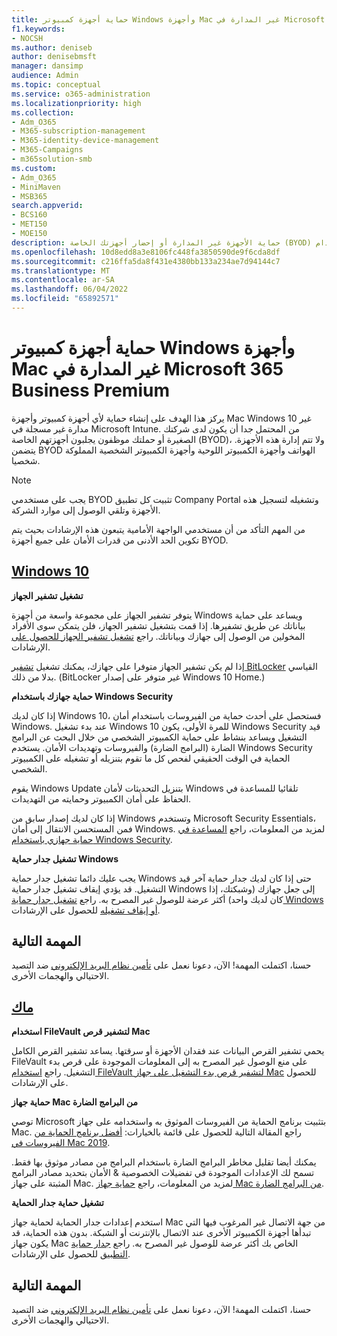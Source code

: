 ```yaml
---
title: حماية أجهزة كمبيوتر Windows وأجهزة Mac غير المدارة في Microsoft 365 Business Premium
f1.keywords:
- NOCSH
ms.author: deniseb
author: denisebmsft
manager: dansimp
audience: Admin
ms.topic: conceptual
ms.service: o365-administration
ms.localizationpriority: high
ms.collection:
- Adm_O365
- M365-subscription-management
- M365-identity-device-management
- M365-Campaigns
- m365solution-smb
ms.custom:
- Adm_O365
- MiniMaven
- MSB365
search.appverid:
- BCS160
- MET150
- MOE150
description: حماية الأجهزة غير المدارة أو إحضار أجهزتك الخاصة (BYOD) من الهجمات الإلكترونية باستخدام Microsoft 365 Business Premium. كيفية إعداد الأمان عبر الإنترنت لأجهزة الكمبيوتر الشخصية وأجهزة Mac التي تعمل بنظام التشغيل Windows.
ms.openlocfilehash: 10d8edd8a3e8106fc448fa3850590de9f6cda8df
ms.sourcegitcommit: c216ffa5da8f431e4380bb133a234ae7d94144c7
ms.translationtype: MT
ms.contentlocale: ar-SA
ms.lasthandoff: 06/04/2022
ms.locfileid: "65892571"
---
```

# <a name="protect-unmanaged-windows-pcs-and-macs-in-microsoft-365-business-premium"></a>حماية أجهزة كمبيوتر Windows وأجهزة Mac غير المدارة في Microsoft 365 Business Premium

يركز هذا الهدف على إنشاء حماية لأي أجهزة كمبيوتر وأجهزة Mac Windows 10 غير مدارة غير مسجلة في Microsoft Intune. من المحتمل جدا أن يكون لدى شركتك الصغيرة أو حملتك موظفون يجلبون أجهزتهم الخاصة (BYOD)، ولا تتم إدارة هذه الأجهزة. يتضمن BYOD الهواتف وأجهزة الكمبيوتر اللوحية وأجهزة الكمبيوتر الشخصية المملوكة شخصيا.

>[!NOTE]
>يجب على مستخدمي BYOD تثبيت كل تطبيق Company Portal وتشغيله لتسجيل هذه الأجهزة وتلقي الوصول إلى موارد الشركة.

من المهم التأكد من أن مستخدمي الواجهة الأمامية يتبعون هذه الإرشادات بحيث يتم تكوين الحد الأدنى من قدرات الأمان على جميع أجهزة BYOD.

## <a name="windows-10"></a>[Windows 10](#tab/Windows10)

**تشغيل تشفير الجهاز**<p>
يتوفر تشفير الجهاز على مجموعة واسعة من أجهزة Windows ويساعد على حماية بياناتك عن طريق تشفيرها. إذا قمت بتشغيل تشفير الجهاز، فلن يتمكن سوى الأفراد المخولين من الوصول إلى جهازك وبياناتك. راجع [تشغيل تشفير الجهاز للحصول على](https://support.microsoft.com/help/4028713/windows-10-turn-on-device-encryption) الإرشادات.

 إذا لم يكن تشفير الجهاز متوفرا على جهازك، يمكنك تشغيل [تشفير BitLocker](https://support.microsoft.com/help/4028713/windows-10-turn-on-device-encryption) القياسي بدلا من ذلك. (BitLocker غير متوفر على إصدار Windows 10 Home.) 

**حماية جهازك باستخدام Windows Security**<p>
إذا كان لديك Windows 10، فستحصل على أحدث حماية من الفيروسات باستخدام أمان Windows. عند بدء تشغيل Windows 10 للمرة الأولى، يكون Windows Security قيد التشغيل ويساعد بنشاط على حماية الكمبيوتر الشخصي من خلال البحث عن البرامج الضارة (البرامج الضارة) والفيروسات وتهديدات الأمان. يستخدم Windows Security الحماية في الوقت الحقيقي لفحص كل ما تقوم بتنزيله أو تشغيله على الكمبيوتر الشخصي.

يقوم Windows Update بتنزيل التحديثات لأمان Windows تلقائيا للمساعدة في الحفاظ على أمان الكمبيوتر وحمايته من التهديدات.

إذا كان لديك إصدار سابق من Windows وتستخدم Microsoft Security Essentials، فمن المستحسن الانتقال إلى أمان Windows. لمزيد من المعلومات، راجع [المساعدة في حماية جهازي باستخدام Windows Security](https://support.microsoft.com/help/17464/windows-10-help-protect-my-device-with-windows-security).

**تشغيل جدار حماية Windows**<p>
يجب عليك دائما تشغيل جدار حماية Windows حتى إذا كان لديك جدار حماية آخر قيد التشغيل. قد يؤدي إيقاف تشغيل جدار حماية Windows إلى جعل جهازك (وشبكتك، إذا كان لديك واحد) أكثر عرضة للوصول غير المصرح به. راجع [تشغيل جدار حماية Windows أو إيقاف تشغيله](https://support.microsoft.com/help/4028544/windows-10-turn-windows-defender-firewall-on-or-off) للحصول على الإرشادات.

## <a name="next-mission"></a>المهمة التالية

حسنا، اكتملت المهمة! الآن، دعونا نعمل على [تأمين نظام البريد الإلكتروني](m365bp-protect-email-overview.md) ضد التصيد الاحتيالي والهجمات الأخرى.

## <a name="mac"></a>[ماك](#tab/Mac)

**استخدام FileVault لتشفير قرص Mac**<p>
يحمي تشفير القرص البيانات عند فقدان الأجهزة أو سرقتها. يساعد تشفير القرص الكامل FileVault على منع الوصول غير المصرح به إلى المعلومات الموجودة على قرص بدء التشغيل. راجع [استخدام FileVault لتشفير قرص بدء التشغيل على جهاز Mac](https://support.apple.com/HT204837) للحصول على الإرشادات.

**حماية جهاز Mac من البرامج الضارة**<p>
توصي Microsoft بتثبيت برنامج الحماية من الفيروسات الموثوق به واستخدامه على جهاز Mac. راجع المقالة التالية للحصول على قائمة بالخيارات: [أفضل برنامج الحماية من الفيروسات في Mac 2019](https://www.macworld.co.uk/feature/mac-software/mac-antivirus-3672182/).

يمكنك أيضا تقليل مخاطر البرامج الضارة باستخدام البرامج من مصادر موثوق بها فقط. تسمح لك الإعدادات الموجودة في تفضيلات الخصوصية & الأمان بتحديد مصادر البرامج المثبتة على جهاز Mac. لمزيد من المعلومات، راجع [حماية جهاز Mac من البرامج الضارة](https://support.apple.com/kb/PH25087).

**تشغيل حماية جدار الحماية**<p>
استخدم إعدادات جدار الحماية لحماية جهاز Mac من جهة الاتصال غير المرغوب فيها التي تبدأها أجهزة الكمبيوتر الأخرى عند الاتصال بالإنترنت أو الشبكة. بدون هذه الحماية، قد يكون جهاز Mac الخاص بك أكثر عرضة للوصول غير المصرح به. راجع [جدار حماية التطبيق](https://support.apple.com/HT201642) للحصول على الإرشادات.

## <a name="next-mission"></a>المهمة التالية

حسنا، اكتملت المهمة! الآن، دعونا نعمل على [تأمين نظام البريد الإلكتروني](m365bp-protect-email-overview.md) ضد التصيد الاحتيالي والهجمات الأخرى.
